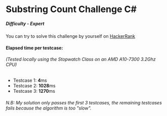 # Substring Count Challenge C#

##### Difficulty - *Expert*

You can try to solve this challenge by yourself on [HackerRank](https://www.hackerrank.com/challenges/how-many-substrings)

#### Elapsed time per testcase:
###### (Tested locally using the *Stopwatch* Class on an *AMD A10-7300 3.2Ghz* CPU)
* Testcase 1: **4**ms
* Testcase 2: **1028**ms
* Testcase 3: **1270**ms

###### N.B: My solution only passes the first 3 testcases, the remaining testcases fails because the algorithm is too "slow".
